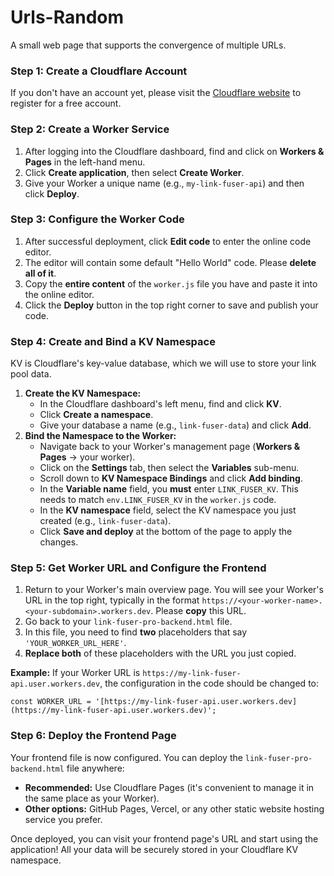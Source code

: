 # Urls-Random
A small web page that supports the convergence of multiple URLs.

### Step 1: Create a Cloudflare Account

If you don't have an account yet, please visit the [Cloudflare website](https://www.google.com/search?q=https://dash.cloudflare.com/sign-up) to register for a free account.

### Step 2: Create a Worker Service

1.  After logging into the Cloudflare dashboard, find and click on **Workers & Pages** in the left-hand menu.
2.  Click **Create application**, then select **Create Worker**.
3.  Give your Worker a unique name (e.g., `my-link-fuser-api`) and then click **Deploy**.

### Step 3: Configure the Worker Code

1.  After successful deployment, click **Edit code** to enter the online code editor.
2.  The editor will contain some default "Hello World" code. Please **delete all of it**.
3.  Copy the **entire content** of the `worker.js` file you have and paste it into the online editor.
4.  Click the **Deploy** button in the top right corner to save and publish your code.

### Step 4: Create and Bind a KV Namespace

KV is Cloudflare's key-value database, which we will use to store your link pool data.

1.  **Create the KV Namespace:**
    *   In the Cloudflare dashboard's left menu, find and click **KV**.
    *   Click **Create a namespace**.
    *   Give your database a name (e.g., `link-fuser-data`) and click **Add**.
2.  **Bind the Namespace to the Worker:**
    *   Navigate back to your Worker's management page (**Workers & Pages** -> your worker).
    *   Click on the **Settings** tab, then select the **Variables** sub-menu.
    *   Scroll down to **KV Namespace Bindings** and click **Add binding**.
    *   In the **Variable name** field, you **must** enter `LINK_FUSER_KV`. This needs to match `env.LINK_FUSER_KV` in the `worker.js` code.
    *   In the **KV namespace** field, select the KV namespace you just created (e.g., `link-fuser-data`).
    *   Click **Save and deploy** at the bottom of the page to apply the changes.

### Step 5: Get Worker URL and Configure the Frontend

1.  Return to your Worker's main overview page. You will see your Worker's URL in the top right, typically in the format `https://<your-worker-name>.<your-subdomain>.workers.dev`. Please **copy** this URL.
2.  Go back to your `link-fuser-pro-backend.html` file.
3.  In this file, you need to find **two** placeholders that say `'YOUR_WORKER_URL_HERE'`.
4.  **Replace both** of these placeholders with the URL you just copied.

**Example:** If your Worker URL is `https://my-link-fuser-api.user.workers.dev`, the configuration in the code should be changed to:

```text-plain
const WORKER_URL = '[https://my-link-fuser-api.user.workers.dev](https://my-link-fuser-api.user.workers.dev)';

```

### Step 6: Deploy the Frontend Page

Your frontend file is now configured. You can deploy the `link-fuser-pro-backend.html` file anywhere:

*   **Recommended:** Use Cloudflare Pages (it's convenient to manage it in the same place as your Worker).
*   **Other options:** GitHub Pages, Vercel, or any other static website hosting service you prefer.

Once deployed, you can visit your frontend page's URL and start using the application! All your data will be securely stored in your Cloudflare KV namespace.
